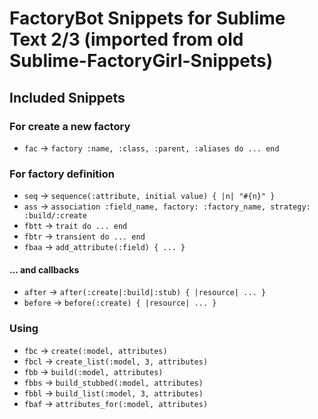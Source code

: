 # FactoryBot Snippets for Sublime Text 2/3 (imported from old Sublime-FactoryGirl-Snippets)

## Included Snippets

### For create a new factory

* `fac` -> `factory :name, :class, :parent, :aliases do ... end`

### For factory definition

* `seq` -> `sequence(:attribute, initial value) { |n| "#{n}" }`
* `ass` -> `association :field_name, factory: :factory_name, strategy: :build/:create`
* `fbtt` -> `trait do ... end`
* `fbtr` -> `transient do ... end`
* `fbaa` -> `add_attribute(:field) { ... }`

#### ... and callbacks

* `after` -> `after(:create|:build|:stub) { |resource| ... }`
* `before` -> `before(:create) { |resource| ... }`

### Using

* `fbc` -> `create(:model, attributes)`
* `fbcl` -> `create_list(:model, 3, attributes)`
* `fbb` -> `build(:model, attributes)`
* `fbbs` -> `build_stubbed(:model, attributes)`
* `fbbl` -> `build_list(:model, 3, attributes)`
* `fbaf` -> `attributes_for(:model, attributes)`
